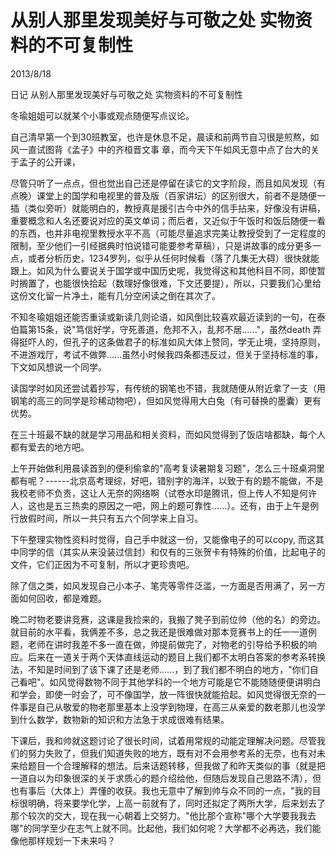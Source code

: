 # 从别人那里发现美好与可敬之处 实物资料的不可复制性
2013/8/18

日记 从别人那里发现美好与可敬之处 实物资料的不可复制性

冬瑜姐姐可以就某个小事或观点随便写点议论。

自己清早第一个到30班教室，也许是休息不足，晨读和前两节自习很是煎熬，如风一直试图背《孟子》中的齐桓晋文事
章，而今天下午如风无意中点了台大的关于孟子的公开课，

尽管只听了一点点，但也觉出自己还是停留在读它的文字阶段，而且如风发现（有点晚）课堂上的国学和电视里的普及版（百家讲坛）的区别很大，前者不是随便一插（类似旁听）就能明白的，教授真是援引古今中外的信手拈来，好像没有讲稿，重要概念和人名还要说对应的英文单词；而后者，又近似于午饭时和饭后随便一看的东西，也并非电视里教授水平不高（可能尽量追求完美让教授受到了一定程度的限制，至少他们一引经据典时怕说错可能要参考草稿），只是讲故事的成分更多一点，或者分析历史，1234罗列，似乎从任何时候看（落了几集无大碍）很快就能跟上。如风为什么要说关于国学或中国历史呢，我觉得这和其他科目不同，即使暂时搁置了，也能很快拾起（数理好像很难，下文还要提），所以，只要我们心里给这份文化留一片净土，能有几分空闲读之倒在其次了。

不知冬瑜姐姐还能否重读或新读几则论语，如风倒比较喜欢最近读到的一句，在泰伯篇第15条，说"笃信好学，守死善道，危邦不入，乱邦不居......"，虽然death
弄得挺吓人的，但孔子的这条做君子的标准如风大体上赞同，学无止境，坚持原则，不进游戏厅，考试不做弊......虽然小时候我四条都违反过，但关于坚持标准的事，下文如风想说一个同学。

读国学时如风还尝试着抄写，有传统的钢笔也不错，我就随便从附近拿了一支（用钢笔的高三的同学是珍稀动物吧），但如风觉得用大白兔（有可替换的墨囊）更有优势。

在三十班最不缺的就是学习用品和相关资料，而如风觉得到了饭店啥都缺，每个人都有爱去的地方吧。

上午开始做利用晨读首到的便利偷拿的"高考复读暑期复习题"，怎么三十班桌洞里都有呢？------北京高考理综，好吧，错别字的海洋，以致于有的题不能做，不是我校老师不负责，这让人无奈的网络啊（试卷水印是腾讯，但上传人不知是何许人，这也是五三热卖的原因之一吧，网上的题可靠性......）。还有，由于上午是例行放假时间，所以一共只有五六个同学来上自习。

下午整理实物性资料时觉得，自己手中就这一份，又能像电子的可以copy,
而这其中同学的信（其实从来没装过信封）和仅有的三张贺卡有特殊的价值，比起电子的文件，它们正因为不可复制，所以才更珍贵吧。

除了信之类，如风发现自己小本子、笔壳等零件泛滥，一方面是否用满了，另一方面如何回收，都是难题。

晚二时物老要讲竞赛，这课是我捡来的，我搬了凳子到前位帅（他的名）的旁边。就目前的水平看，我俩差不多，总之我还是很难做对那本竞赛书上的任一一道例题，老师在讲时我差不多一直在做，帅提前做完了，对物老的引导给予积极的响应。后来在一道关于两个天体直线运动的题目上我们都不太明白答案的参考系转换法，不知是时间到了该下课了还是老师......，到了我们都不明白的地方，"你们自己看吧"。如风觉得数物不同于其他学科的一个地方可能是它不能随随便便讲明白和学会，即使一时会了，可不像国学，放一阵很快就能拾起。如风觉得很无奈的一件事是自己从敬爱的物老那里基本上没学到物理，在高三从亲爱的数老那儿也没学到什么数学，数物新的知识和方法急于求成很难有结果。

下课后，我和帅就这题讨论了很长时间，试着用常规的动能定理解决问题。尽管我们的努力失败了，但我们知道失败的地方，既有对不会用参考系的无奈，也有对未来给题目一个合理解释的想法。后来话题转移，但我做了和昨天类似的事（就是把一道自以为印象很深的关于求质心的题介绍给他，但随后发现自己思路不清），但也有事后（大体上）弄懂的收获。我也无意中了解到帅与众不同的一点，"我的目标很明确，将来要学化学，上高一前就有了，同时还拟定了两所大学，后来划去了那个较次的交大，现在我一心朝着上交努力。"他比那个宣称"哪个大学要我我去哪"的同学至少在志气上就不同。比起他，我们如何呢？大学都不必再选，我们能像他那样规划一下未来吗？
